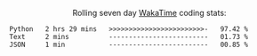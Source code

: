 <!--<p align="center">
  <img width="auto" src ="https://github-readme-stats.vercel.app/api/top-langs/?username=syrkis&layout=compact&hide_border=true&theme=darcula&bg_color=00000000&langs_count=6&hide=jupyter%20notebook,JavaScript,HTML" width = 400>
      <img src ="https://github-readme-streak-stats.herokuapp.com?user=syrkis&theme=darcula&hide_border=true&background=FFFFFF00" width = 400>

</p>-->
<p align="center">Rolling seven day <a href='https://wakatime.com/'> WakaTime</a> coding stats:</p>
<!--START_SECTION:waka-->

```text
Python   2 hrs 29 mins   >>>>>>>>>>>>>>>>>>>>>>>>-   97.42 %
Text     2 mins          -------------------------   01.73 %
JSON     1 min           -------------------------   00.85 %
```

<!--END_SECTION:waka-->
